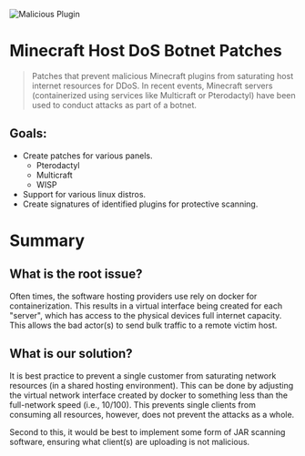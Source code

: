 ![Malicious Plugin](https://rileynevins.com/portfolio/imgs/electronode_script.PNG)

# Minecraft Host DoS Botnet Patches
> Patches that prevent malicious Minecraft plugins from saturating host internet resources for DDoS. In recent events, Minecraft servers (containerized using services like Multicraft or Pterodactyl) have been used to conduct attacks as part of a botnet.

## Goals:
- Create patches for various panels.
  - Pterodactyl
  - Multicraft
  - WISP
- Support for various linux distros.
- Create signatures of identified plugins for protective scanning.

# Summary
## What is the root issue?
Often times, the software hosting providers use rely on docker for containerization. This results in a virtual interface being created for each "server", which has access to the physical devices full internet capacity. This allows the bad actor(s) to send bulk traffic to a remote victim host.

## What is our solution?
It is best practice to prevent a single customer from saturating network resources (in a shared hosting environment). This can be done by adjusting the virtual network interface created by docker to something less than the full-network speed (i.e., 10/100). This prevents single clients from consuming all resources, however, does not prevent the attacks as a whole.

Second to this, it would be best to implement some form of JAR scanning software, ensuring what client(s) are uploading is not malicious.
